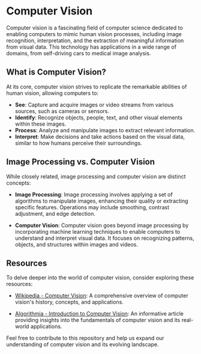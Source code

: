 # Computer Vision

Computer vision is a fascinating field of computer science dedicated to enabling computers to mimic human vision processes, including image recognition, interpretation, and the extraction of meaningful information from visual data. This technology has applications in a wide range of domains, from self-driving cars to medical image analysis.

## What is Computer Vision?

At its core, computer vision strives to replicate the remarkable abilities of human vision, allowing computers to:

- **See**: Capture and acquire images or video streams from various sources, such as cameras or sensors.
- **Identify**: Recognize objects, people, text, and other visual elements within these images.
- **Process**: Analyze and manipulate images to extract relevant information.
- **Interpret**: Make decisions and take actions based on the visual data, similar to how humans perceive their surroundings.

## Image Processing vs. Computer Vision

While closely related, image processing and computer vision are distinct concepts:

- **Image Processing**: Image processing involves applying a set of algorithms to manipulate images, enhancing their quality or extracting specific features. Operations may include smoothing, contrast adjustment, and edge detection.

- **Computer Vision**: Computer vision goes beyond image processing by incorporating machine learning techniques to enable computers to understand and interpret visual data. It focuses on recognizing patterns, objects, and structures within images and videos.

## Resources

To delve deeper into the world of computer vision, consider exploring these resources:

- [Wikipedia - Computer Vision](https://en.wikipedia.org/wiki/Computer_vision): A comprehensive overview of computer vision's history, concepts, and applications.

- [Algorithmia - Introduction to Computer Vision](https://www.algorithmia.com/blog/introduction-to-computer-vision): An informative article providing insights into the fundamentals of computer vision and its real-world applications.

Feel free to contribute to this repository and help us expand our understanding of computer vision and its evolving landscape.
